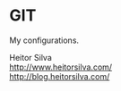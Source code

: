 # GIT

My configurations.

Heitor Silva<br>
http://www.heitorsilva.com/<br>
http://blog.heitorsilva.com/

